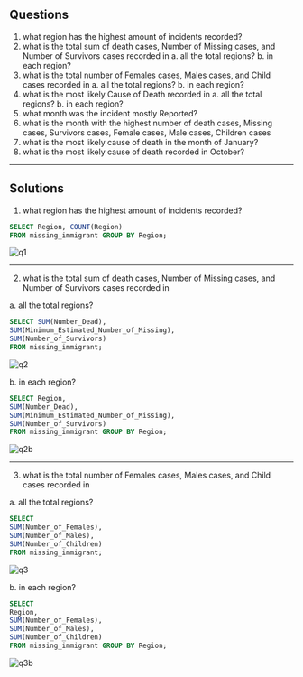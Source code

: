 ## Questions
1. what region has the highest amount of incidents recorded?
2. what is the total sum of death cases, Number of Missing cases, and Number of Survivors cases recorded in
a. all the total regions? 
b. in each region? 
3. what is the total number of Females cases, Males cases, and Child cases recorded in
a. all the total regions?
b. in each region? 
4. what is the most likely Cause of Death recorded in
a. all the total regions?
b. in each region? 
5. what month was the incident mostly Reported?
6. what is the month with the highest number of death cases, Missing cases, Survivors cases, Female cases, Male cases, Children cases
7. what is the most likely cause of death in the month of January?
8. what is the most likely cause of death recorded in October?

***

## Solutions
1. what region has the highest amount of incidents recorded?
```sql
SELECT Region, COUNT(Region)
FROM missing_immigrant GROUP BY Region;

```
![q1](https://user-images.githubusercontent.com/114537955/229356882-13f54c0e-d915-4052-9168-a3fa0a60b6a4.png)

***
2. what is the total sum of death cases, Number of Missing cases, and Number of Survivors cases recorded in

a. all the total regions?  
```sql
SELECT SUM(Number_Dead),
SUM(Minimum_Estimated_Number_of_Missing),
SUM(Number_of_Survivors)
FROM missing_immigrant;

```
![q2](https://user-images.githubusercontent.com/114537955/229358416-a3f26af8-d4b4-4f0c-acc0-a979e8f8ca6e.png)

b. in each region? 
```sql
SELECT Region,
SUM(Number_Dead),
SUM(Minimum_Estimated_Number_of_Missing),
SUM(Number_of_Survivors)
FROM missing_immigrant GROUP BY Region;

```
![q2b](https://user-images.githubusercontent.com/114537955/229358544-b647d5bc-b945-49a8-9daf-aef596765337.png)

***
3. what is the total number of Females cases, Males cases, and Child cases recorded in

a. all the total regions?  
```sql
SELECT
SUM(Number_of_Females),
SUM(Number_of_Males),
SUM(Number_of_Children)
FROM missing_immigrant;

```
![q3](https://user-images.githubusercontent.com/114537955/229358672-d8d25893-bfef-41b1-9b59-af999fd8f852.png)

b. in each region? 
```sql
SELECT
Region,
SUM(Number_of_Females),
SUM(Number_of_Males),
SUM(Number_of_Children)
FROM missing_immigrant GROUP BY Region;

```
![q3b](https://user-images.githubusercontent.com/114537955/229358752-a7c446da-8aa2-4816-98ae-069238f7b4a9.png)
